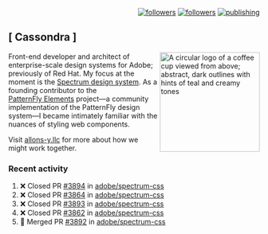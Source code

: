 <p align="right"><a rel="me" href="https://front-end.social/@castastrophe">
    <img alt="followers" title="Follow me on Mastodon" src="https://img.shields.io/mastodon/follow/109297102751309835?domain=https%3A%2F%2Ffront-end.social&label=Follow&logo=mastodon&logoColor=white&style=for-the-badge&labelColor=008080&color=006969"/></a>
  <a href="https://codepen.io/castastrophe/">
    <img alt="followers" title="Follow me on CodePen" src="https://img.shields.io/badge/23-1?color=640464&labelColor=7c007c&style=for-the-badge&logo=codepen&label=Follow"/></a>
<a href="https://castastrophe.medium.com/">
    <img alt="publishing" title="View articles on Medium" src="https://img.shields.io/badge/107-1?color=666&labelColor=444&label=subscribe&logo=medium&logoColor=white&style=for-the-badge"/></a>
</p>

## [&nbsp;Cassondra&nbsp;]

<img align="right" src="https://github-production-user-asset-6210df.s3.amazonaws.com/1840295/253016758-ba468774-1cd3-42c2-8f43-947b5eeb5edf.png" height="200" alt="A circular logo of a coffee cup viewed from above; abstract, dark outlines with hints of teal and creamy tones">

Front-end developer and architect of enterprise-scale design systems for Adobe; previously of Red Hat. My focus at the moment is the [Spectrum design system](https://github.com/adobe/spectrum-css). As a founding contributor to the [PatternFly&nbsp;Elements](https://github.com/patternfly/patternfly-elements) project&mdash;a community implementation of the PatternFly design system&mdash;I became intimately familiar with the nuances of styling web components.

Visit [allons-y.llc](http://allons-y.llc/) for more about how we might work together.

### Recent activity

<!--START_SECTION:activity-->
1. ❌ Closed PR [#3894](https://github.com/adobe/spectrum-css/pull/3894) in [adobe/spectrum-css](https://github.com/adobe/spectrum-css)
2. ❌ Closed PR [#3864](https://github.com/adobe/spectrum-css/pull/3864) in [adobe/spectrum-css](https://github.com/adobe/spectrum-css)
3. ❌ Closed PR [#3893](https://github.com/adobe/spectrum-css/pull/3893) in [adobe/spectrum-css](https://github.com/adobe/spectrum-css)
4. ❌ Closed PR [#3862](https://github.com/adobe/spectrum-css/pull/3862) in [adobe/spectrum-css](https://github.com/adobe/spectrum-css)
5. 🎉 Merged PR [#3892](https://github.com/adobe/spectrum-css/pull/3892) in [adobe/spectrum-css](https://github.com/adobe/spectrum-css)
<!--END_SECTION:activity-->
